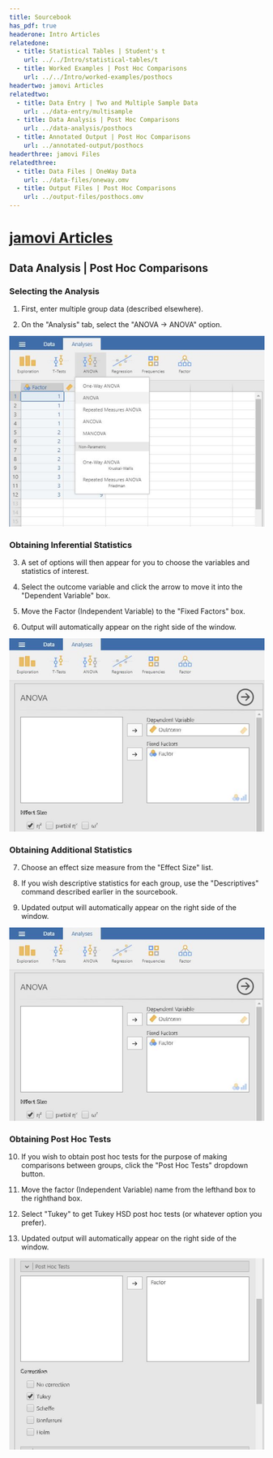 ```yaml
---
title: Sourcebook
has_pdf: true
headerone: Intro Articles
relatedone:
  - title: Statistical Tables | Student's t
    url: ../../Intro/statistical-tables/t
  - title: Worked Examples | Post Hoc Comparisons
    url: ../../Intro/worked-examples/posthocs
headertwo: jamovi Articles
relatedtwo:
  - title: Data Entry | Two and Multiple Sample Data
    url: ../data-entry/multisample
  - title: Data Analysis | Post Hoc Comparisons
    url: ../data-analysis/posthocs
  - title: Annotated Output | Post Hoc Comparisons
    url: ../annotated-output/posthocs
headerthree: jamovi Files
relatedthree:
  - title: Data Files | OneWay Data
    url: ../data-files/oneway.omv
  - title: Output Files | Post Hoc Comparisons
    url: ../output-files/posthocs.omv
---
```


# [jamovi Articles](../index.md)

## Data Analysis | Post Hoc Comparisons

### Selecting the Analysis

1. First, enter multiple group data (described elsewhere).

2. On the "Analysis" tab, select the "ANOVA → ANOVA" option.

<p align="center"><kbd><img src="posthocs1.png"></kbd></p>

### Obtaining Inferential Statistics

3. A set of options will then appear for you to choose the variables and statistics of interest.

4. Select the outcome variable and click the arrow to move it into the "Dependent Variable" box. 

5. Move the Factor (Independent Variable) to the "Fixed Factors" box.

6. Output will automatically appear on the right side of the window. 

<p align="center"><kbd><img src="posthocs2.png"></kbd></p>

### Obtaining Additional Statistics

7. Choose an effect size measure from the "Effect Size" list.

8. If you wish descriptive statistics for each group, use the "Descriptives" command described earlier in the sourcebook.

9. Updated output will automatically appear on the right side of the window. 

<p align="center"><kbd><img src="posthocs3.png"></kbd></p>

### Obtaining Post Hoc Tests

10. If you wish to obtain post hoc tests for the purpose of making comparisons between groups, click the "Post Hoc Tests" dropdown button. 

11. Move the factor (Independent Variable) name from the lefthand box to the righthand box.

12. Select "Tukey" to get Tukey HSD post hoc tests (or  whatever option you prefer). 

13. Updated output will automatically appear on the right side of the window. 

<p align="center"><kbd><img src="posthocs4.png"></kbd></p>
